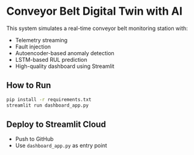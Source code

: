 # Conveyor Belt Digital Twin with AI

This system simulates a real-time conveyor belt monitoring station with:

- Telemetry streaming
- Fault injection
- Autoencoder-based anomaly detection
- LSTM-based RUL prediction
- High-quality dashboard using Streamlit

## How to Run

```bash
pip install -r requirements.txt
streamlit run dashboard_app.py
```

## Deploy to Streamlit Cloud
- Push to GitHub
- Use `dashboard_app.py` as entry point